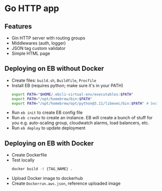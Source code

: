 # Go HTTP app

## Features
- Gin HTTP server with routing groups
- Middlewares (auth, logger)
- JSON tag custom validator
- Simple HTML page

## Deploying on EB without Docker
- Create files: `build.sh`, `Buildfile`, `Procfile`
- Install EB (requires python; make sure it's in your PATH)
  ```bash
  export PATH="$HOME/.ebcli-virtual-env/executables:$PATH"
  export PATH="/opt/homebrew/bin:$PATH"
  export PATH="/opt/homebrew/opt/python@3.11/libexec/bin:$PATH" # because eb wants python, not python3
  ```
- Run `eb init` to create EB config file
- Run `eb create` to create an instance. EB will create a bunch of stuff for you e.g. auto-scaling group, cloudwatch alarms, load balancers, etc.
- Run `eb deploy` to update deployment

## Deploying on EB with Docker
- Create Dockerfile
- Test locally
    ```bash
    docker build -t {TAG_NAME} .
    ```
- Upload Docker image to dockerhub
- Create `Dockerrun.aws.json`, reference uploaded image
